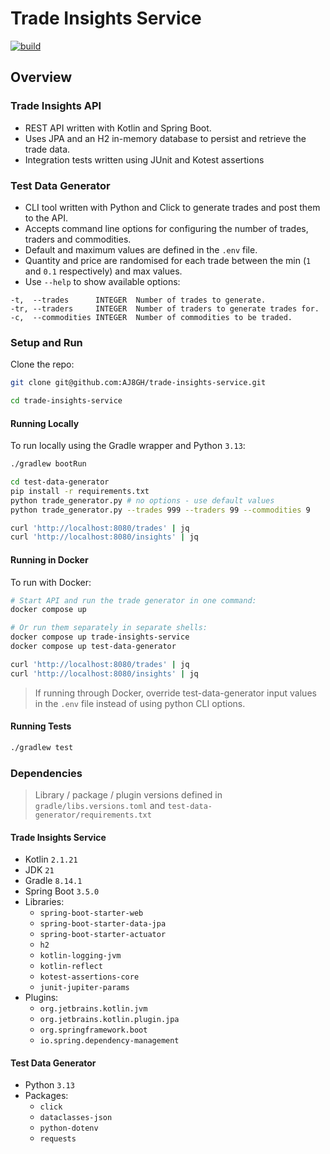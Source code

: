 # Trade Insights Service

[![build](https://github.com/AJ8GH/trade-insights-service/actions/workflows/build.yaml/badge.svg)](https://github.com/AJ8GH/trade-insights-service/actions/workflows/build.yaml)

## Overview

### Trade Insights API

- REST API written with Kotlin and Spring Boot.
- Uses JPA and an H2 in-memory database to persist and retrieve the trade data.
- Integration tests written using JUnit and Kotest assertions

### Test Data Generator

- CLI tool written with Python and Click to generate trades and post them to the API.
- Accepts command line options for configuring the number of trades, traders and commodities.
- Default and maximum values are defined in the `.env` file.
- Quantity and price are randomised for each trade between the min (`1` and `0.1` respectively) and max values.
- Use `--help` to show available options:

```
-t,  --trades      INTEGER  Number of trades to generate.
-tr, --traders     INTEGER  Number of traders to generate trades for.
-c,  --commodities INTEGER  Number of commodities to be traded.
```

### Setup and Run

Clone the repo:

```sh
git clone git@github.com:AJ8GH/trade-insights-service.git

cd trade-insights-service
````

#### Running Locally

To run locally using the Gradle wrapper and Python `3.13`:

```sh
./gradlew bootRun

cd test-data-generator
pip install -r requirements.txt
python trade_generator.py # no options - use default values
python trade_generator.py --trades 999 --traders 99 --commodities 9 

curl 'http://localhost:8080/trades' | jq
curl 'http://localhost:8080/insights' | jq
```

#### Running in Docker

To run with Docker:

```sh
# Start API and run the trade generator in one command:
docker compose up

# Or run them separately in separate shells:
docker compose up trade-insights-service
docker compose up test-data-generator

curl 'http://localhost:8080/trades' | jq
curl 'http://localhost:8080/insights' | jq
```

> If running through Docker, override test-data-generator input values in the `.env` file instead of using python CLI options.

#### Running Tests

```sh
./gradlew test
```

### Dependencies

> Library / package / plugin versions defined in `gradle/libs.versions.toml` and `test-data-generator/requirements.txt`

#### Trade Insights Service

- Kotlin `2.1.21`
- JDK `21`
- Gradle `8.14.1`
- Spring Boot `3.5.0`
- Libraries:
  - `spring-boot-starter-web`
  - `spring-boot-starter-data-jpa`
  - `spring-boot-starter-actuator`
  - `h2`
  - `kotlin-logging-jvm`
  - `kotlin-reflect`
  - `kotest-assertions-core`
  - `junit-jupiter-params`
- Plugins:
  - `org.jetbrains.kotlin.jvm`
  - `org.jetbrains.kotlin.plugin.jpa`
  - `org.springframework.boot`
  - `io.spring.dependency-management`

#### Test Data Generator

- Python `3.13`
- Packages:
  - `click`
  - `dataclasses-json`
  - `python-dotenv`
  - `requests`
